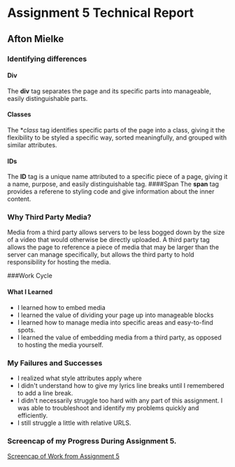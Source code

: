 # Assignment 5 Technical Report
## Afton Mielke

### Identifying differences
#### Div
The **div** tag separates the page and its specific parts into manageable, easily distinguishable parts.
#### Classes
The **class* tag identifies specific parts of the page into a class, giving it the flexibility to be styled a specific way, sorted meaningfully, and grouped with similar attributes.
#### IDs
The **ID** tag is a unique name attributed to a specific piece of a page, giving it a name, purpose, and easily distinguishable tag.
####Span
The **span** tag provides a referene to styling code and give information about the inner content.

### Why Third Party Media?
Media from a third party allows servers to be less bogged down by the size of a video that would otherwise be directly uploaded. A third party tag allows the page to reference a piece of media that may be larger than the server can manage specifically, but allows the third party to hold responsibility for hosting the media.

###Work Cycle
#### What I Learned
- I learned how to embed media
- I learned the value of dividing your page up into manageable blocks
- I learned how to manage media into specific areas and easy-to-find spots.
- I learned the value of embedding media from a third party, as opposed to hosting the media yourself.

### My Failures and Successes
- I realized what style attributes apply where
- I didn't understand how to give my lyrics line breaks until I remembered to add a line break.
- I didn't necessarily struggle too hard with any part of this assignment. I was able to troubleshoot and identify my problems quickly and efficiently.
- I still struggle a little with relative URLS.

### Screencap of my Progress During Assignment 5.
[Screencap of Work from Assignment 5](./images/screencap-progress.png)
